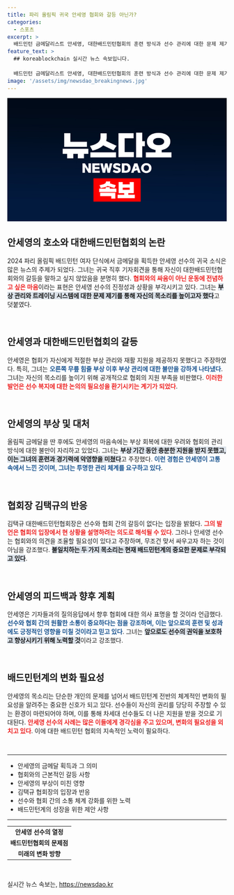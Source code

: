 ```yaml
---
title: 파리 올림픽 귀국 안세영 협회와 갈등 아닌가?
categories:
  - 스포츠
excerpt: >
  배드민턴 금메달리스트 안세영, 대한배드민턴협회의 훈련 방식과 선수 관리에 대한 문제 제기를 하며 귀국. 싸우려는 의도가 아니다라며 호소의 메시지를 전했다. 갈등 속에서도 선수의 목소리가 중요하다는 사실을 일깨운 그녀의 진심을 들어보자!
feature_text: >
  ## koreablockchain 실시간 뉴스 속보입니다.

  배드민턴 금메달리스트 안세영, 대한배드민턴협회의 훈련 방식과 선수 관리에 대한 문제 제기를 하며 귀국. 싸우려는 의도가 아니다라며 호소의 메시지를 전했다. 갈등 속에서도 선수의 목소리가 중요하다는 사실을 일깨운 그녀의 진심을 들어보자!
image: '/assets/img/newsdao_breakingnews.jpg'
---
```


<p><img src="/assets/img/newsdao_breakingnews.jpg" alt="koreablockchain 속보" /></p>

<h2 data-ke-size="size26">안세영의 호소와 대한배드민턴협회의 논란</h2>

<p data-ke-size="size16">2024 파리 올림픽 배드민턴 여자 단식에서 금메달을 획득한 안세영 선수의 귀국 소식은 많은 뉴스의 주제가 되었다. 그녀는 귀국 직후 기자회견을 통해 자신이 대한배드민턴협회와의 갈등을 말하고 싶지 않았음을 분명히 했다. <b><span style="color: #ee2323;">협회와의 싸움이 아닌 운동에 전념하고 싶은 마음</span></b>이라는 표현은 안세영 선수의 진정성과 상황을 부각시키고 있다. 그녀는 <b><span style="background-color: #21538527;">부상 관리와 트레이닝 시스템에 대한 문제 제기를 통해 자신의 목소리를 높이고자 했다</span></b>고 덧붙였다. </p>

<p data-ke-size="size16">&nbsp;</p>

<h2 data-ke-size="size26">안세영과 대한배드민턴협회의 갈등</h2>

<p data-ke-size="size16">안세영은 협회가 자신에게 적절한 부상 관리와 재활 지원을 제공하지 못했다고 주장하였다. 특히, 그녀는 <b><span style="color: #1a5490;">오른쪽 무릎 힘줄 부상 이후 부상 관리에 대한 불만을 강하게 나타냈다</span></b>. 그녀는 자신의 목소리를 높이기 위해 공개적으로 협회의 지원 부족을 비판했다. <b><span style="color: #ee2323;">이러한 발언은 선수 복지에 대한 논의의 필요성을 환기시키는 계기가 되었다</span></b>.</p>

<p data-ke-size="size16">&nbsp;</p>

<h2 data-ke-size="size26">안세영의 부상 및 대처</h2>

<p data-ke-size="size16">올림픽 금메달을 딴 후에도 안세영의 마음속에는 부상 회복에 대한 우려와 협회의 관리 방식에 대한 불만이 자리하고 있었다. 그녀는 <b><span style="background-color: #21538527;">부상 기간 동안 충분한 지원을 받지 못했고, 이는 그녀의 훈련과 경기력에 악영향을 미쳤다</span></b>고 주장했다. <b><span style="color: #1a5490;">이런 경험은 안세영이 고통 속에서 느낀 것이며, 그녀는 투명한 관리 체계를 요구하고 있다</span></b>.</p>

<p data-ke-size="size16">&nbsp;</p>

<h2 data-ke-size="size26">협회장 김택규의 반응</h2>

<p data-ke-size="size16">김택규 대한배드민턴협회장은 선수와 협회 간의 갈등이 없다는 입장을 밝혔다. <b><span style="color: #ee2323;">그의 발언은 협회의 입장에서 현 상황을 설명하려는 의도로 해석될 수 있다</span></b>. 그러나 안세영 선수는 협회와의 의견을 조율할 필요성이 있다고 주장하며, 무조건 맞서 싸우고자 하는 것이 아님을 강조했다. <b><span style="background-color: #21538527;">불일치하는 두 가지 목소리는 현재 배드민턴계의 중요한 문제로 부각되고 있다</span></b>.</p>

<p data-ke-size="size16">&nbsp;</p>

<h2 data-ke-size="size26">안세영의 피드백과 향후 계획</h2>

<p data-ke-size="size16">안세영은 기자들과의 질의응답에서 향후 협회에 대한 의사 표명을 할 것이라 언급했다. <b><span style="color: #1a5490;">선수와 협회 간의 원활한 소통이 중요하다는 점을 강조하며, 이는 앞으로의 훈련 및 성과에도 긍정적인 영향을 미칠 것이라고 믿고 있다</span></b>. 그녀는 <b><span style="background-color: #21538527;">앞으로도 선수의 권익을 보호하고 향상시키기 위해 노력할 것</span></b>이라고 강조했다.</p>

<p data-ke-size="size16">&nbsp;</p>

<h2 data-ke-size="size26">배드민턴계의 변화 필요성</h2>

<p data-ke-size="size16">안세영의 목소리는 단순한 개인의 문제를 넘어서 배드민턴계 전반의 체계적인 변화의 필요성을 알려주는 중요한 신호가 되고 있다. 선수들이 자신의 권리를 당당히 주장할 수 있는 환경이 마련되어야 하며, 이를 통해 차세대 선수들도 더 나은 지원을 받을 것으로 기대된다. <b><span style="color: #ee2323;">안세영 선수의 사례는 많은 이들에게 경각심을 주고 있으며, 변화의 필요성을 외치고 있다</span></b>. 이에 대한 배드민턴 협회의 지속적인 노력이 필요하다.</p>

<p data-ke-size="size16">&nbsp;</p>

<hr />

<ul>
    <li>안세영의 금메달 획득과 그 의미</li>
    <li>협회와의 근본적인 갈등 사항</li>
    <li>안세영의 부상이 미친 영향</li>
    <li>김택규 협회장의 입장과 반응</li>
    <li>선수와 협회 간의 소통 체계 강화를 위한 노력</li>
    <li>배드민턴계의 성장을 위한 제안 사항</li>
</ul>

<hr />

<table style="width: 100%;">
    <tr>
        <td style="text-align: center; height: 17px;"><b>안세영 선수의 열정</b></td>
    </tr>
    <tr>
        <td style="text-align: center; height: 17px;"><b>배드민턴협회의 문제점</b></td>
    </tr>
    <tr>
        <td style="text-align: center; height: 17px;"><b>미래의 변화 방향</b></td>
    </tr>
</table>

<p data-ke-size="size16">&nbsp;</p>
실시간 뉴스 속보는, <a href="https://newsdao.kr" rel="dofollow">https://newsdao.kr</a>


